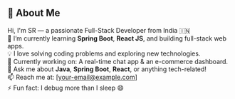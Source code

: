 ## 👋 About Me

Hi, I'm SR — a passionate Full-Stack Developer from India 🇮🇳  
🌱 I’m currently learning **Spring Boot**, **React JS**, and building full-stack web apps.  
💡 I love solving coding problems and exploring new technologies.  
🔭 Currently working on: A real-time chat app & an e-commerce dashboard.  
💬 Ask me about **Java**, **Spring Boot**, **React**, or anything tech-related!  
📫 Reach me at: [your-email@example.com]  
⚡ Fun fact: I debug more than I sleep 😄
